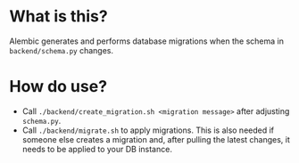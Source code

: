 # What is this?
Alembic generates and performs database migrations when the schema in `backend/schema.py` changes.

# How do use?
- Call `./backend/create_migration.sh <migration message>` after adjusting `schema.py`.
- Call `./backend/migrate.sh` to apply migrations. This is also needed if someone else creates a migration and, after pulling the latest changes, it needs to be applied to your DB instance.
